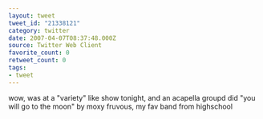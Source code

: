 ```yaml
---
layout: tweet
tweet_id: "21338121"
category: twitter
date: 2007-04-07T08:37:48.000Z
source: Twitter Web Client
favorite_count: 0
retweet_count: 0
tags:
- tweet
---
```


wow, was at a "variety" like show tonight, and an acapella groupd did "you will go to the moon" by moxy fruvous, my fav band from highschool
